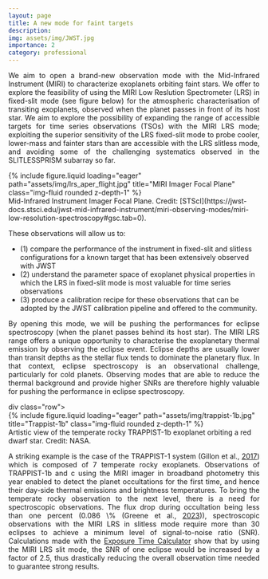```yaml
---
layout: page
title: A new mode for faint targets
description: 
img: assets/img/JWST.jpg
importance: 2
category: professional
---
```



<p style="text-align:justify;">
We aim to open a brand-new observation mode with the Mid-Infrared Instrument (MIRI) to characterize exoplanets orbiting faint stars. We offer to explore the feasibility of using the MIRI Low Reslution Spectrometer (LRS) in fixed-slit mode (see figure below) for the atmospheric characterisation of transiting exoplanets, observed when the planet passes in front of its host star. We aim to explore the possibility of expanding the range of accessible targets for time series observations (TSOs) with the MIRI LRS mode; exploiting the superior sensitivity of the LRS fixed-slit mode to probe cooler, lower-mass and fainter stars than are accessible with the LRS slitless mode, and avoiding some of the challenging systematics observed in the SLITLESSPRISM subarray so far. 
</p>

<div class="row">
    <div class="col-sm mt-3 mt-md-0">
        {% include figure.liquid loading="eager" path="assets/img/lrs_aper_flight.jpg" title="MIRI Imager Focal Plane" class="img-fluid rounded z-depth-1" %}
    </div>
</div>
<div class="caption">
    Mid-Infrared Instrument Imager Focal Plane. Credit: [STScI](https://jwst-docs.stsci.edu/jwst-mid-infrared-instrument/miri-observing-modes/miri-low-resolution-spectroscopy#gsc.tab=0).
</div>

<p style="text-align:justify;">
These observations will allow us to: 
<ul>
    <li>(1) compare the performance of the instrument in fixed-slit and slitless configurations for a known target that has been extensively observed with JWST </li>
    <li>(2) understand the parameter space of exoplanet physical properties in which the LRS in fixed-slit mode is most valuable for time series observations</li>
    <li>(3) produce a calibration recipe for these observations that can be adopted by the JWST calibration pipeline and offered to the community.</li>
</ul>
</p>
<p style="text-align:justify;">
By opening this mode, we will be pushing the performances for eclipse spectroscopy (when the planet passes behind its host star). The MIRI LRS range offers a unique opportunity to characterise the exoplanetary thermal emission by observing the eclipse event. Eclipse depths are usually lower than transit depths as the stellar flux tends to dominate the planetary flux. In that context, eclipse spectroscopy is an observational challenge, particularly for cold planets. Observing modes that are able to reduce the thermal background and provide higher SNRs are therefore highly valuable for pushing the performance in eclipse spectroscopy.
</p>
div class="row">
    <div class="col-sm mt-3 mt-md-0">
        {% include figure.liquid loading="eager" path="assets/img/trappist-1b.jpg" title="Trappist-1b" class="img-fluid rounded z-depth-1" %}
    </div>
</div>
<div class="caption">
    Artistic view of the temperate rocky TRAPPIST-1b exoplanet orbiting a red dwarf star. Credit: NASA.
</div>

<p style="text-align:justify;">
A striking example is the case of the TRAPPIST-1 system (Gillon et al., <a href="http://www.nature.com/articles/nature21360">2017</a>) which is composed of 7 temperate rocky exoplanets. Observations of TRAPPIST-1b and c using the MIRI imager in broadband photometry this year enabled to detect the planet occultations for the first time, and hence their day-side thermal emissions and brightness temperatures. To bring the temperate rocky observation to the next level, there is a need for spectroscopic observations. The flux drop during occultation being less than one percent (0.086 \% (Greene et al.,  <a href="https://www.nature.com/articles/s41586-023-05951-7">2023</a>)), spectroscopic observations with the MIRI LRS in slitless mode require more than 30 eclipses to achieve a minimum level of signal-to-noise ratio (SNR). Calculations made with the  <a href="https://jwst-docs.stsci.edu/jwst-exposure-time-calculator-overview#gsc.tab=0">Exposure Time Calculator</a> show that by using the MIRI LRS slit mode, the SNR of one eclipse would be increased by a factor of 2.5, thus drastically reducing the overall observation time needed to guarantee strong results.
</p>
